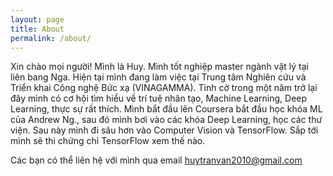 ```yaml
---
layout: page
title: About
permalink: /about/
---
```


Xin chào mọi người!
Mình là Huy. Mình tốt nghiệp master ngành vật lý tại liên bang Nga. Hiện tại mình đang làm việc tại Trung tâm Nghiên cứu và Triển khai Công nghệ Bức xạ (VINAGAMMA). Tình cờ trong một năm trở lại đây mình có cơ hội tìm hiểu về trí tuệ nhân tạo, Machine Learning, Deep Learning, thực sự rất thích. Mình bắt đầu lên Coursera bắt đầu học khóa ML của Andrew Ng., sau đó mình bơi vào các khóa Deep Learning, học các thư viện. Sau này mình đi sâu hơn vào Computer Vision và TensorFlow. Sắp tới mình sẽ thi chứng chỉ TensorFlow xem thế nào. 

Các bạn có thể liên hệ với mình qua email
[huytranvan2010@gmail.com](huytranvan2010@gmail.com)